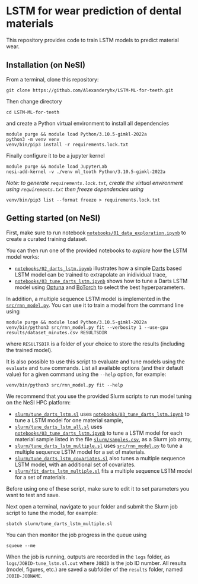 # LSTM for wear prediction of dental materials

This repository provides code to train LSTM models to predict material wear.


## Installation (on NeSI)

From a terminal, clone this repository:

```
git clone https://github.com/Alexanderyhx/LSTM-ML-for-teeth.git
```

Then change directory

```
cd LSTM-ML-for-teeth
```

and create a Python virtual environment to install all dependencies

```
module purge && module load Python/3.10.5-gimkl-2022a
python3 -m venv venv
venv/bin/pip3 install -r requirements.lock.txt
```

Finally configure it to be a jupyter kernel

```
module purge && module load JupyterLab
nesi-add-kernel -v ./venv ml_tooth Python/3.10.5-gimkl-2022a
```

*Note: to generate `requirements.lock.txt`, create the virtual environment using `requirements.txt` then freeze dependencies using*

```
venv/bin/pip3 list --format freeze > requirements.lock.txt
```


## Getting started (on NeSI)

First, make sure to run notebook [`notebooks/01_data_exploration.ipynb`](notebooks/01_data_exploration.ipynb) to create a curated training dataset.

You can then run one of the provided notebooks to *explore* how the LSTM model works:

- [`notebooks/02_darts_lstm.ipynb`](notebooks/02_darts_lstm.ipynb) illustrates how a simple [Darts](https://unit8co.github.io/darts/) based LSTM model can be trained to extrapolate an inidividual trace,
- [`notebooks/03_tune_darts_lstm.ipynb`](notebooks/03_tune_darts_lstm.ipynb) shows how to tune a Darts LSTM model using [Optuna](https://optuna.org) and [BoTorch](https://botorch.org) to select the best hyperparameters.

In addition, a multiple sequence LSTM model is implemented in the [`src/rnn_model.py`](src/rnn_model.py).
You can use it to train a model from the command line using

```
module purge && module load Python/3.10.5-gimkl-2022a
venv/bin/python3 src/rnn_model.py fit --verbosity 1 --use-gpu results/dataset_minutes.csv RESULTSDIR
```

where `RESULTSDIR` is a folder of your choice to store the results (including the trained model).

It is also possible to use this script to evaluate and tune models using the `evaluate` and `tune` commands.
List all available options (and their default value) for a given command using the `--help` option, for example:

```
venv/bin/python3 src/rnn_model.py fit --help
```

We recommend that you use the provided Slurm scripts to run model tuning on the NeSI HPC platform:

- [`slurm/tune_darts_lstm.sl`](slurm/tune_darts_lstm.sl) uses [`notebooks/03_tune_darts_lstm.ipynb`](notebooks/03_tune_darts_lstm.ipynb) to tune a LSTM model for one material sample,
- [`slurm/tune_darts_lstm_all.sl`](slurm/tune_darts_lstm_all.sl) uses [`notebooks/03_tune_darts_lstm.ipynb`](notebooks/03_tune_darts_lstm.ipynb) to tune a LSTM model for each material sample listed in the file [`slurm/samples.csv`](slurm/samples.csv), as a Slurm job array,
- [`slurm/tune_darts_lstm_multiple.sl`](slurm/tune_darts_lstm_multiple.sl) uses [`src/rnn_model.py`](src/rnn_model.py) to tune a multiple sequence LSTM model for a set of materials.
- [`slurm/tune_darts_lstm_covariates.sl`](slurm/tune_darts_lstm_covariates.sl) also tunes a multiple sequence LSTM model, with an additional set of covariates.
- [`slurm/fit_darts_lstm_multiple.sl`](slurm/fit_darts_lstm_multiple.sl) fits a multiple sequence LSTM model for a set of materials.

Before using one of these script, make sure to edit it to set parameters you want to test and save.

Next open a terminal, navigate to your folder and submit the Slurm job script to tune the model, for example:

```
sbatch slurm/tune_darts_lstm_multiple.sl
```

You can then monitor the job progress in the queue using

```
squeue --me
```

When the job is running, outputs are recorded in the `logs` folder, as `logs/JOBID-tune_lstm.sl.out` where `JOBID` is the job ID number. All results (model, figures, etc.) are saved a subfolder of the `results` folder, named `JOBID-JOBNAME`.
